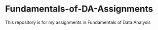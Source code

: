 # Fundamentals-of-DA-Assignments
This repository is for my assignments in Fundamentals of Data Analysis
